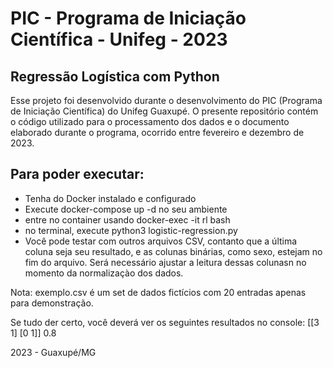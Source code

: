 # PIC - Programa de Iniciação Científica - Unifeg - 2023

## Regressão Logística com Python

Esse projeto foi desenvolvido durante o desenvolvimento do PIC (Programa de Iniciação Científica) do Unifeg Guaxupé.
O presente repositório contém o código utilizado para o processamento dos dados e o documento elaborado durante o programa, ocorrido entre fevereiro e dezembro de 2023.

## Para poder executar:

- Tenha do Docker instalado e configurado
- Execute docker-compose up -d no seu ambiente
- entre no container usando docker-exec -it rl bash
- no terminal, execute python3 logistic-regression.py
- Você pode testar com outros arquivos CSV, contanto que a última coluna seja seu resultado, e as colunas binárias, como sexo, estejam no fim do arquivo.
Será necessário ajustar a leitura dessas colunasn no momento da normalizaçào dos dados.

Nota: exemplo.csv é um set de dados fictícios com 20 entradas apenas para demonstração.

Se tudo der certo, você deverá ver os seguintes resultados no console:
[[3 1]
 [0 1]]
0.8

2023 - Guaxupé/MG
